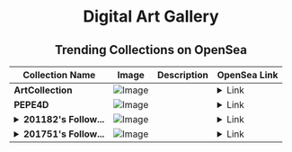 <div align="center">

# Digital Art Gallery

## Trending Collections on OpenSea

| Collection Name                       | Image                                                                                     | Description                       | OpenSea Link                                                                                          |
|---------------------------------------|-------------------------------------------------------------------------------------------|-----------------------------------|--------------------------------------------------------------------------------------------------------|
| **ArtCollection** | ![Image](https://i.seadn.io/s/raw/files/cc0b6d0167e6c3d3c0a55cf6f5083694.png?w=500&auto=format?w=200&auto=format) |  | <details><summary>Link</summary>[ArtCollection](https://opensea.io/collection/artcollection-14)</details> |
| **PEPE4D** | ![Image](https://i.seadn.io/s/raw/files/b601e4043891c17b746fd164ad8b7477.png?w=500&auto=format?w=200&auto=format) |  | <details><summary>Link</summary>[PEPE4D](https://opensea.io/collection/pepe4d)</details> |
| **<details><summary>201182's Follow...</summary>201182's Follower</details>** | ![Image](https://i.seadn.io/s/raw/files/19f9f090920392cc3650cbdf4361755b.png?w=500&auto=format?w=200&auto=format) |  | <details><summary>Link</summary>[201182's Follower](https://opensea.io/collection/201182-s-follower)</details> |
| **<details><summary>201751's Follow...</summary>201751's Follower</details>** | ![Image](https://i.seadn.io/s/raw/files/19f9f090920392cc3650cbdf4361755b.png?w=500&auto=format?w=200&auto=format) |  | <details><summary>Link</summary>[201751's Follower](https://opensea.io/collection/201751-s-follower)</details> |

</div>